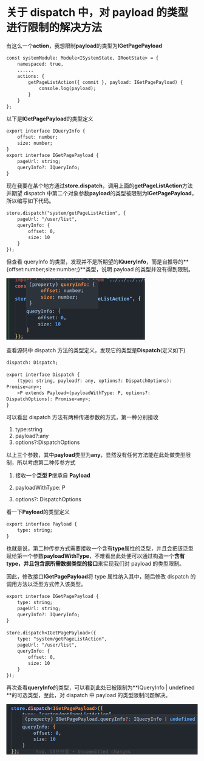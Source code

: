 # 关于 dispatch 中，对 payload 的类型进行限制的解决方法

有这么一个**action**，我想限制**payload**的类型为**IGetPagePayload**

```tsx
const systemModule: Module<ISystemState, IRootState> = {
    namespaced: true,
    ......
    actions: {
        getPageListAction({ commit }, payload: IGetPagePayload) {
            console.log(payload);
        }
    }
};
```

以下是**IGetPagePayload**的类型定义

```tsx
export interface IQueryInfo {
    offset: number;
    size: number;
}
export interface IGetPagePayload {
    pageUrl: string;
    queryInfo?: IQueryInfo;
}
```

现在我要在某个地方通过**store.dispatch**，调用上面的**getPageListAction**方法并期望 dispatch 中第二个对象参数**payload**的类型被限制为**IGetPagePayload**，所以编写如下代码。

```tsx
store.dispatch("system/getPageListAction", {
    pageUrl: "/user/list",
    queryInfo: {
        offset: 0,
        size: 10
    }
});
```

但查看 queryInfo 的类型，发现并不是所期望的**IQueryInfo**，而是自推导的**{offset:number;size:number;}**类型，说明 payload 的类型并没有得到限制。

<img src='./dispatch-payload类型限制.assets/image-20221202182203647.png' style='zoom:70%;margin-left:0;'>

查看源码中 dispatch 方法的类型定义，发现它的类型是**Dispatch**(定义如下)

```tsx
dispatch: Dispatch;

export interface Dispatch {
    (type: string, payload?: any, options?: DispatchOptions): Promise<any>;
    <P extends Payload>(payloadWithType: P, options?: DispatchOptions): Promise<any>;
}
```

可以看出 dispatch 方法有两种传递参数的方式，第一种分别接收

1. type:string
2. payload?:any
3. options?:DispatchOptions

以上三个参数，其中**payload**类型为**any**，显然没有任何方法能在此处做类型限制，所以考虑第二种传参方式

1. 接收一个**泛型 P**继承自 **Payload**

2. payloadWithType: P
3. options?: DispatchOptions

看一下**Payload**的类型定义

```tsx
export interface Payload {
    type: string;
}
```

也就是说，第二种传参方式需要接收一个含有**type**属性的泛型，并且会把该泛型赋给第一个参数**payloadWithType**，不难看出此处便可以通过构造一个**含有 type，并且包含原所需数据类型的接口**来实现我们对 payload 的类型限制。

因此，修改接口**IGetPagePayload**将 type 属性纳入其中，随后修改 dispatch 的调用方法以泛型方式传入该类型。

```tsx
export interface IGetPagePayload {
    type: string;
    pageUrl: string;
    queryInfo?: IQueryInfo;
}

store.dispatch<IGetPagePayload>({
    type: "system/getPageListAction",
    pageUrl: "/user/list",
    queryInfo: {
        offset: 0,
        size: 10
    }
});
```

再次查看**queryInfo**的类型，可以看到此处已被限制为**IQueryInfo | undefined **的可选类型，至此，对 dispatch 中 payload 的类型限制问题解决。

<img src='./dispatch-payload类型限制.assets/image-20221202183607638.png' style='zoom:70%;margin-left:0;'>
